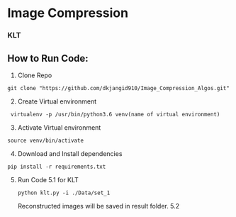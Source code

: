 # Image Compression

### KLT
## How to Run Code:
   1. Clone Repo
   ```
   git clone "https://github.com/dkjangid910/Image_Compression_Algos.git"
   ```
   2. Create Virtual environment
   ```
    virtualenv -p /usr/bin/python3.6 venv(name of virtual environment)
   ```
   3. Activate Virtual environment
   ```
   source venv/bin/activate
   ```
   4. Download and Install dependencies 
   ```
   pip install -r requirements.txt 
   ```
   5. Run Code
      5.1 for KLT
      ```
      python klt.py -i ./Data/set_1 
      ``` 
      Reconstructed images will be saved in result folder.
      5.2
   
